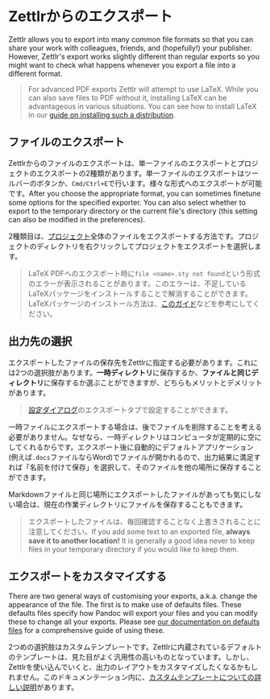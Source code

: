 # Zettlrからのエクスポート

Zettlr allows you to export into many common file formats so that you can share your work with colleagues, friends, and (hopefully!) your publisher. However, Zettlr's export works slightly different than regular exports so you might want to check what happens whenever you export a file into a different format.

> For advanced PDF exports Zettlr will attempt to use LaTeX. While you can also save files to PDF without it, installing LaTeX can be advantageous in various situations. You can see how to install LaTeX in our [guide on installing such a distribution](../installing-latex.md).

## ファイルのエクスポート

Zettlrからのファイルのエクスポートは、単一ファイルのエクスポートとプロジェクトのエクスポートの2種類があります。単一ファイルのエクスポートはツールバーのボタンか、`Cmd/Ctrl+E`で行います。様々な形式へのエクスポートが可能です。After you choose the appropriate format, you can sometimes finetune some options for the specified exporter. You can also select whether to export to the temporary directory or the current file's directory (this setting can also be modified in the preferences).

2種類目は、[プロジェクト](../academic/projects.md)全体のファイルをエクスポートする方法です。プロジェクトのディレクトリを右クリックしてプロジェクトをエクスポートを選択します。

> LaTeX PDFへのエクスポート時に`file <name>.sty not found`という形式のエラーが表示されることがあります。このエラーは、不足しているLaTeXパッケージをインストールすることで解消することができます。LaTeXパッケージのインストール方法は、[このガイド](https://en.wikibooks.org/wiki/LaTeX/Installing_Extra_Packages)などを参考にしてください。

## 出力先の選択

エクスポートしたファイルの保存先をZettlrに指定する必要があります。これには2つの選択肢があります。**一時ディレクトリ**に保存するか、**ファイルと同じディレクトリ**に保存するか選ぶことができますが、どちらもメリットとデメリットがあります。

> [設定ダイアログ](../reference/settings.md)のエクスポートタブで設定することができます。

一時ファイルにエクスポートする場合は、後でファイルを削除することを考える必要がありません。なぜなら、一時ディレクトリはコンピュータが定期的に空にしてくれるからです。エクスポート後に自動的にデフォルトアプリケーション(例えば`.docs`ファイルならWord)でファイルが開かれるので、出力結果に満足すれば「名前を付けて保存」を選択して、そのファイルを他の場所に保存することができます。

Markdownファイルと同じ場所にエクスポートしたファイルがあっても気にしない場合は、現在の作業ディレクトリにファイルを保存することもできます。

> エクスポートしたファイルは、毎回確認することなく上書きされることに注意してください。If you add some text to an exported file, **always save it to another location!** It is generally a good idea never to keep files in your temporary directory if you would like to keep them.

## エクスポートをカスタマイズする

There are two general ways of customising your exports, a.k.a. change the appearance of the file. The first is to make use of defaults files. These defaults files specify how Pandoc will export your files and you can modify these to change all your exports. Please see [our documentation on defaults files](defaults-files.md) for a comprehensive guide of using these.

2つめの選択肢はカスタムテンプレートです。Zettlrに内蔵されているデフォルトのテンプレートは、見た目がよく汎用性の高いものとなっています。しかし、Zettlrを使い込んでいくと、出力のレイアウトをカスタマイズしたくなるかもしれません。このドキュメンテーション内に、[カスタムテンプレートについての詳しい説明](../academic/custom-templates.md)があります。
